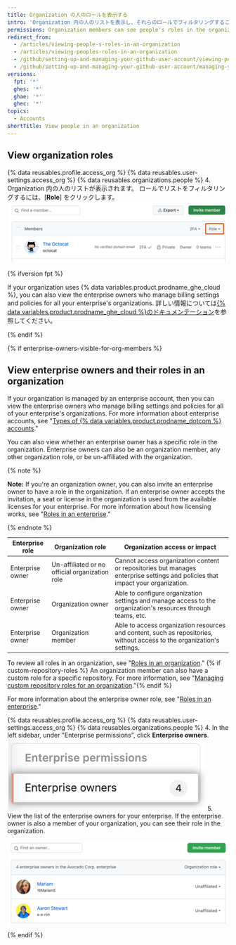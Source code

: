 ```yaml
---
title: Organization の人のロールを表示する
intro: 'Organization 内の人のリストを表示し、それらのロールでフィルタリングすることができます。 For more information on organization roles, see "[Roles in an organization](/organizations/managing-peoples-access-to-your-organization-with-roles/roles-in-an-organization)."'
permissions: Organization members can see people's roles in the organization.
redirect_from:
  - /articles/viewing-people-s-roles-in-an-organization
  - /articles/viewing-peoples-roles-in-an-organization
  - /github/setting-up-and-managing-your-github-user-account/viewing-peoples-roles-in-an-organization
  - /github/setting-up-and-managing-your-github-user-account/managing-your-membership-in-organizations/viewing-peoples-roles-in-an-organization
versions:
  fpt: '*'
  ghes: '*'
  ghae: '*'
  ghec: '*'
topics:
  - Accounts
shortTitle: View people in an organization
---
```


## View organization roles

{% data reusables.profile.access_org %}
{% data reusables.user-settings.access_org %}
{% data reusables.organizations.people %}
4. Organization 内の人のリストが表示されます。 ロールでリストをフィルタリングするには、[**Role**] をクリックします。 ![click-role](/assets/images/help/organizations/view-list-of-people-in-org-by-role.png)

{% ifversion fpt %}

If your organization uses {% data variables.product.prodname_ghe_cloud %}, you can also view the enterprise owners who manage billing settings and policies for all your enterprise's organizations. 詳しい情報については[{% data variables.product.prodname_ghe_cloud %}のドキュメンテーション](/enterprise-cloud@latest/account-and-profile/setting-up-and-managing-your-github-user-account/managing-your-membership-in-organizations/viewing-peoples-roles-in-an-organization#view-enterprise-owners-and-their-roles-in-an-organization)を参照してください。

{% endif %}

{% if enterprise-owners-visible-for-org-members %}
## View enterprise owners and their roles in an organization

If your organization is managed by an enterprise account, then you can view the enterprise owners who manage billing settings and policies for all of your enterprise's organizations. For more information about enterprise accounts, see "[Types of {% data variables.product.prodname_dotcom %} accounts](/get-started/learning-about-github/types-of-github-accounts)."

You can also view whether an enterprise owner has a specific role in the organization. Enterprise owners can also be an organization member, any other organization role, or be un-affiliated with the organization.

{% note %}

**Note:** If you're an organization owner, you can also invite an enterprise owner to have a role in the organization. If an enterprise owner accepts the invitation, a seat or license in the organization is used from the available licenses for your enterprise. For more information about how licensing works, see "[Roles in an enterprise](/admin/user-management/managing-users-in-your-enterprise/roles-in-an-enterprise#enterprise-owner)."

{% endnote %}

| **Enterprise role** | **Organization role**                          | **Organization access or impact**                                                                                              |
| ------------------- | ---------------------------------------------- | ------------------------------------------------------------------------------------------------------------------------------ |
| Enterprise owner    | Un-affiliated or no official organization role | Cannot access organization content or repositories but manages enterprise settings and policies that impact your organization. |
| Enterprise owner    | Organization owner                             | Able to configure organization settings and manage access to the organization's resources through teams, etc.                  |
| Enterprise owner    | Organization member                            | Able to access organization resources and content, such as repositories, without access to the organization's settings.        |

To review all roles in an organization, see "[Roles in an organization](/organizations/managing-peoples-access-to-your-organization-with-roles/roles-in-an-organization)." {% if custom-repository-roles %} An organization member can also have a custom role for a specific repository. For more information, see "[Managing custom repository roles for an organization](/organizations/managing-peoples-access-to-your-organization-with-roles/managing-custom-repository-roles-for-an-organization)."{% endif %}

For more information about the enterprise owner role, see "[Roles in an enterprise](/admin/user-management/managing-users-in-your-enterprise/roles-in-an-enterprise#enterprise-owner)."

{% data reusables.profile.access_org %}
{% data reusables.user-settings.access_org %}
{% data reusables.organizations.people %}
4. In the left sidebar, under "Enterprise permissions", click **Enterprise owners**. ![Screenshot of "Enterprise owners" option in sidebar menu](/assets/images/help/organizations/enterprise-owners-sidebar.png)
5. View the list of the enterprise owners for your enterprise. If the enterprise owner is also a member of your organization, you can see their role in the organization.

  ![Screenshot of list of Enterprise owners and their role in the organization](/assets/images/help/organizations/enterprise-owners-list-on-org-page.png)

{% endif %}
